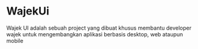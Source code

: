 # WajekUi

Wajek UI adalah sebuah project yang dibuat khusus membantu developer wajek untuk mengembangkan aplikasi berbasis desktop, web ataupun mobile